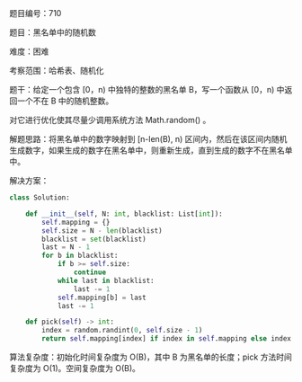 题目编号：710

题目：黑名单中的随机数

难度：困难

考察范围：哈希表、随机化

题干：给定一个包含 [0，n) 中独特的整数的黑名单 B，写一个函数从 [0，n) 中返回一个不在 B 中的随机整数。

对它进行优化使其尽量少调用系统方法 Math.random() 。

解题思路：将黑名单中的数字映射到 [n-len(B), n) 区间内，然后在该区间内随机生成数字，如果生成的数字在黑名单中，则重新生成，直到生成的数字不在黑名单中。

解决方案：

```python
class Solution:

    def __init__(self, N: int, blacklist: List[int]):
        self.mapping = {}
        self.size = N - len(blacklist)
        blacklist = set(blacklist)
        last = N - 1
        for b in blacklist:
            if b >= self.size:
                continue
            while last in blacklist:
                last -= 1
            self.mapping[b] = last
            last -= 1

    def pick(self) -> int:
        index = random.randint(0, self.size - 1)
        return self.mapping[index] if index in self.mapping else index
```

算法复杂度：初始化时间复杂度为 O(B)，其中 B 为黑名单的长度；pick 方法时间复杂度为 O(1)。空间复杂度为 O(B)。